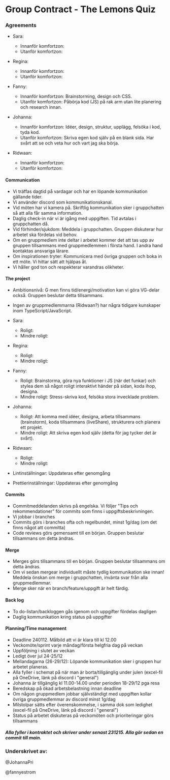 # Group Contract - The Lemons Quiz

### Agreements

- Sara:

  - Innanför komfortzon:
  - Utanför komfortzon:

- Regina:

  - Innanför komfortzon:
  - Utanför komfortzon:

- Fanny:

  - Innanför komfortzon: Brainstorming, design och CSS. 
  - Utanför komfortzon: Påbörja kod (JS) på rak arm utan lite planering och research innan. 

- Johanna:

  - Innanför komfortzon: Idéer, design, struktur, upplägg, felsöka i kod, tyda kod. 
  - Utanför komfortzon: Skriva egen kod själv på en blank sida. Har svårt att se och veta hur och vart jag ska börja. 

- Ridwaan:
  - Innanför komfortzon:
  - Utanför komfortzon:

#### Communication

- Vi träffas dagtid på vardagar och har en löpande kommunikation gällande tider.
- Vi använder discord som kommunikationskanal.
- Vid möten har vi kamera på. Skriftlig kommunikation sker i gruppchatten så att alla får samma information.
- Daglig check-in när vi är igång med uppgiften. Tid avtalas i gruppchatten då.
- Vid förhinder/sjukdom: Meddela i gruppchatten. Gruppen diskuterar hur arbetet ska fördelas vid behov.
- Om en gruppmedlem inte deltar i arbetet kommer det att tas upp av gruppen tillsammans med gruppmedlemmen i första hand. I andra hand kontaktas ansvariga lärare.
- Om inspirationen tryter: Kommunicera med övriga gruppen och boka in ett möte. Vi hittar sätt att hjälpas åt.
- Vi håller god ton och respekterar varandras olikheter.

#### The project

- Ambitionsnivå: G men finns tid/energi/motivation kan vi göra VG-delar också. Gruppen beslutar detta tillsammans.
- Ingen av gruppmedlemmarna (Ridwaan?) har några tidigare kunskaper inom TypeScript/JavaScript.
- Sara:

  - Roligt:
  - Mindre roligt:

- Regina:

  - Roligt:
  - Mindre roligt:

- Fanny:

  - Roligt: Brainstorma, göra nya funktioner i JS (när det funkar) och stylea dem så något roligt interaktivt händer på sidan, koda ihop, designa. 
  - Mindre roligt: Stress-skriva kod, felsöka stora invecklade problem.

- Johanna:

  - Roligt: Att komma med idéer, designa, arbeta tillsammans (brainstorm), koda tillsammans (liveShare), strukturera och planera ett projekt.
  - Mindre roligt: Att skriva egen kod själv (detta för jag tycker det är svårt). 

- Ridwaan:

  - Roligt:
  - Mindre roligt:

- Lintinställningar: Uppdateras efter genomgång
- Prettierinställningar: Uppdateras efter genomgång

#### Commits

- Commitmeddelanden skrivs på engelska. Vi följer "Tips och rekommendationer" för commits som finns i uppgiftsbeskrivningen.
- Vi jobbar i branches
- Commits görs i branches ofta och regelbundet, minst 1g/dag (om det finns något att committa)
- Code reviews görs gemensamt till en början. Gruppen beslutar tillsammans om detta ändras.

#### Merge

- Merges görs tillsammans till en början. Gruppen beslutar tillsammans om detta ändras.
- Om vi sedan mergear individuellt måste tydlig kommunikation ske innan! Meddela önskan om merge i gruppchatten, invänta svar från alla gruppmedlemmar.
- Merge sker när en branch/feature/uppgift är helt färdig.

#### Back log

- To do-listan/backloggen gås igenom och uppgifter fördelas dagligen
- Daglig kommunikation kring status på uppgifter

#### Planning/Time management

- Deadline 240112. Målbild att vi är klara till kl 12.00
- Veckomöte/sprint varje måndag/första helgfria dag på veckan
- Uppföljning i slutet av veckan
- Ledigt över jul 24-25/12
- Mellandagarna (26-29/12): Löpande kommunikation sker i gruppen hur arbetet planeras.
- Alla fyller i schemat på när man är borta/tillgänglig under julen (excel-fil på OneDrive, länk på discord i "general")
- Johanna är tillgänglig kl 11.00-14.00 under perioden 18-29/12 pga resa
- Beredskap på ökad arbetsbelastning innan deadline
- Om någon gruppmedlem jobbar självständigt med uppgiften kollar övriga gruppmedlemmar av discord minst 1g/dag
- Milstolpar sätts efter överenskommelse, i samma dok som ledighet (excel-fil på OneDrive, länk på discord i "general")
- Status på arbetet diskuteras på veckomöten och prioriteringar görs tillsammans

##### Alla fyller i kontraktet och skriver under senast 231215. Alla gör sedan en commit till main.

### Underskrivet av:
@JohannaPri

@fannyestrom


